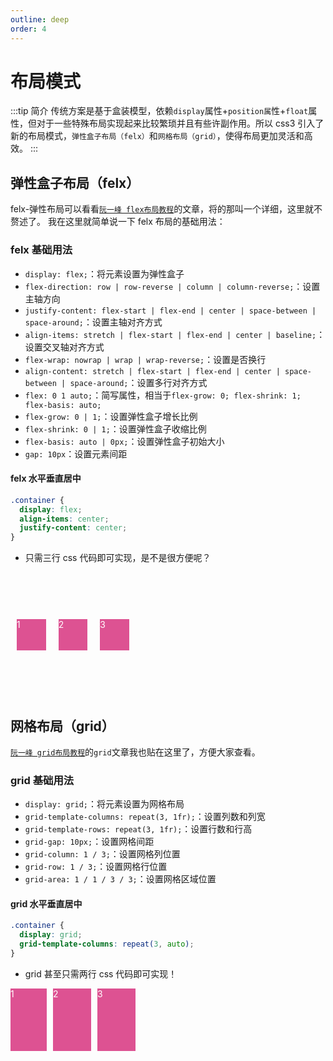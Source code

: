 ```yaml
---
outline: deep
order: 4
---
```


# 布局模式

<ArticleMetadata />

:::tip 简介
传统方案是基于盒装模型，依赖`display`属性+`position属`性+`float`属性，但对于一些特殊布局实现起来比较繁琐并且有些许副作用。所以 css3 引入了新的布局模式，`弹性盒子布局（felx）`和`网格布局（grid）`，使得布局更加灵活和高效。
:::

## 弹性盒子布局（felx）

felx-弹性布局可以看看[`阮一峰 flex布局教程`](https://ruanyifeng.com/blog/2015/07/flex-grammar.html)的文章，将的那叫一个详细，这里就不赘述了。
我在这里就简单说一下 felx 布局的基础用法：

### felx 基础用法

- `display: flex;`：将元素设置为弹性盒子
- `flex-direction: row | row-reverse | column | column-reverse;`：设置主轴方向
- `justify-content: flex-start | flex-end | center | space-between | space-around;`：设置主轴对齐方式
- `align-items: stretch | flex-start | flex-end | center | baseline;`：设置交叉轴对齐方式
- `flex-wrap: nowrap | wrap | wrap-reverse;`：设置是否换行
- `align-content: stretch | flex-start | flex-end | center | space-between | space-around;`：设置多行对齐方式
- `flex: 0 1 auto;`：简写属性，相当于`flex-grow: 0; flex-shrink: 1; flex-basis: auto;`
- `flex-grow: 0 | 1;`：设置弹性盒子增长比例
- `flex-shrink: 0 | 1;`：设置弹性盒子收缩比例
- `flex-basis: auto | 0px;`：设置弹性盒子初始大小
- `gap: 10px`：设置元素间距

#### felx 水平垂直居中

```css
.container {
  display: flex;
  align-items: center;
  justify-content: center;
}
```

- 只需三行 css 代码即可实现，是不是很方便呢？

<div class="my-flex">
    <div>1</div>
    <div>2</div>
    <div>3</div>
</div>

## 网格布局（grid）

[`阮一峰 grid布局教程`](https://ruanyifeng.com/blog/2019/03/grid-layout-tutorial.html)的`grid`文章我也贴在这里了，方便大家查看。

### grid 基础用法

- `display: grid;`：将元素设置为网格布局
- `grid-template-columns: repeat(3, 1fr);`：设置列数和列宽
- `grid-template-rows: repeat(3, 1fr);`：设置行数和行高
- `grid-gap: 10px;`：设置网格间距
- `grid-column: 1 / 3;`：设置网格列位置
- `grid-row: 1 / 3;`：设置网格行位置
- `grid-area: 1 / 1 / 3 / 3;`：设置网格区域位置

#### grid 水平垂直居中

```css
.container {
  display: grid;
  grid-template-columns: repeat(3, auto);
}
```

- grid 甚至只需两行 css 代码即可实现！

<div class="my-grid">
    <div>1</div>
    <div>2</div>
    <div>3</div>
</div>

<style scoped>
.my-flex{
  display: flex;
  align-items: center;
  justify-content: center;
  width: 200px;
  height: 200px;
  color: white;
}

.my-flex div {
  background-color: #DD5292;
  width: 50px;
  height: 50px;
  margin: 10px;
}
.my-grid {
  display: grid;
  width: 200px;
  height: 100px;
  color: white;
  grid-template-columns: repeat(3, auto);
  grid-gap: 10px;
}

.my-grid div {
  background-color: #DD5292;
}
</style>

<LastUpdated time="2024/11/7 17:06:08"/>
